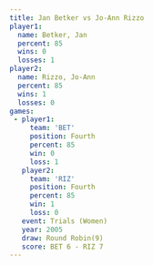 ```yaml
---
title: Jan Betker vs Jo-Ann Rizzo
player1:             
  name: Betker, Jan  
  percent: 85        
  wins: 0            
  losses: 1          
player2:             
  name: Rizzo, Jo-Ann
  percent: 85        
  wins: 1            
  losses: 0          
games:
 - player1:          
     team: 'BET'     
     position: Fourth
     percent: 85     
     win: 0          
     loss: 1         
   player2:          
     team: 'RIZ'     
     position: Fourth
     percent: 85     
     win: 1          
     loss: 0         
   event: Trials (Women)
   year: 2005           
   draw: Round Robin(9) 
   score: BET 6 - RIZ 7 
---
```


